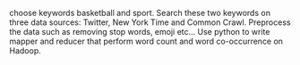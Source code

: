 choose keywords basketball and sport.
Search these two keywords on three data sources: Twitter, New York Time and Common Crawl.
Preprocess the data such as removing stop words, emoji etc...
Use python to write mapper and reducer that perform word count and word co-occurrence on Hadoop. 
